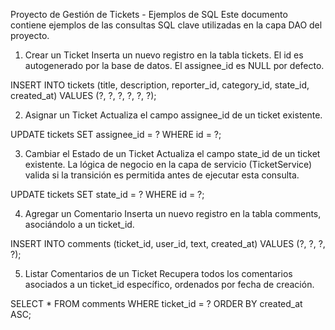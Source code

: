 Proyecto de Gestión de Tickets - Ejemplos de SQL
Este documento contiene ejemplos de las consultas SQL clave utilizadas en la capa DAO del proyecto.

1. Crear un Ticket
   Inserta un nuevo registro en la tabla tickets. El id es autogenerado por la base de datos. El assignee_id es NULL por defecto.

INSERT INTO tickets (title, description, reporter_id, category_id, state_id, created_at)
VALUES (?, ?, ?, ?, ?, ?);

2. Asignar un Ticket
   Actualiza el campo assignee_id de un ticket existente.

UPDATE tickets
SET assignee_id = ?
WHERE id = ?;

3. Cambiar el Estado de un Ticket
   Actualiza el campo state_id de un ticket existente. La lógica de negocio en la capa de servicio (TicketService) valida si la transición es permitida antes de ejecutar esta consulta.

UPDATE tickets
SET state_id = ?
WHERE id = ?;

4. Agregar un Comentario
   Inserta un nuevo registro en la tabla comments, asociándolo a un ticket_id.

INSERT INTO comments (ticket_id, user_id, text, created_at)
VALUES (?, ?, ?, ?);

5. Listar Comentarios de un Ticket
   Recupera todos los comentarios asociados a un ticket_id específico, ordenados por fecha de creación.

SELECT * FROM comments
WHERE ticket_id = ?
ORDER BY created_at ASC;
